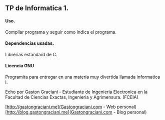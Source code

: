 ## TP de Informatica 1.

#### Uso.
Compilar programa y seguir como indica el programa.

#### Dependencias usadas.
Librerias estandard de C.

#### Licencia GNU

Programita para entregar en una materia muy divertida llamada informatica I.

Echo por Gaston Graciani - Estudiante de Ingenieria Electronica en la Facultad de Ciencias Exactas, Ingenieria y Agrimensura. (FCEIA)

[http://gastongraciani.me](Gastongraciani.com - Web personal)
[http://blog.gastongraciani.me](Gastongraciani.com - Blog personal)
